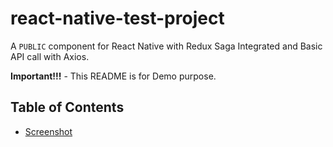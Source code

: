 # react-native-test-project

A `PUBLIC` component for React Native with Redux Saga Integrated and Basic API call with Axios.

**Important!!!** - This README is for Demo purpose.

## Table of Contents

- [Screenshot](#screenshot)
<!-- 
![Screenshot of the example app](https://github.com/davidohayon669/react-native-youtube/raw/master/Screenshot.png)

![Screenshot of the example app](https://github.com/davidohayon669/react-native-youtube/raw/master/Screenshot.png) -->
